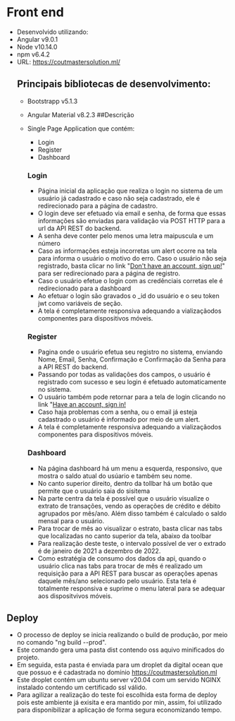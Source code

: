 # Front end
- Desenvolvido utilizando:
-  Angular v9.0.1
- Node v10.14.0
- npm v6.4.2
- URL: https://coutmastersolution.ml/
  ## Principais bibliotecas de desenvolvimento:
   - Bootstrapp v5.1.3
   - Angular Material v8.2.3
   ##Descrição
    - Single Page Application que contém:
		- Login
		- Register
		- Dashboard
 		### Login
		- Página inicial da aplicação que realiza o login no sistema de um usuário já cadastrado e caso não seja cadastrado, ele é redirecionado para a página de cadastro.
		- O login deve ser efetuado via email e senha, de forma que essas informações são enviadas para validação via POST HTTP para a url da API REST do backend.
		- A senha deve conter pelo menos uma letra maipuscula e um número
		- Caso as informações esteja incorretas um alert ocorre na tela para informa o usuário o motivo do erro.
		Caso o usuário não seja registrado, basta clicar no link "[Don't have an account, sign up!](https://coutmastersolution.ml/register "Don't have an account, sign up!")" para ser redirecionado para a página de registro.
		- Caso o usuário efetue o login com as credênciais corretas ele é redirecionado para a dashboard
		- Ao efetuar o login são gravados o _id do usuário e o seu token jwt como variáveis de seção.
		- A tela é completamente responsiva adequando a vializaçãodos componentes para dispositivos móveis.
		
 		### Register
		- Pagina onde o usuário efetua seu registro no sistema, enviando Nome, Email, Senha, Confirmação e Confirmação da Senha para a API REST do backend.
		- Passando por todas as validações dos campos, o usuário é registrado com sucesso e seu login é efetuado automaticamente no sistema.
		- O usuário também pode retornar para a tela de login clicando no link "[Have an account, sign in!](https://coutmastersolution.ml/login "Have an account, sign in!")
		- Caso haja problemas com a senha, ou o email já esteja cadastrado o usuário é informado por meio de um alert.
		- A tela é completamente responsiva adequando a vializaçãodos componentes para dispositivos móveis.
		
		 ### Dashboard
		- Na página dashboard há um menu a esquerda, responsivo, que mostra o saldo atual do usúario e também seu nome.
		- No canto superior direito, dentro da tollbar há um botão que permite que o usuário saia do sisitema
		- Na parte centra da tela é possível que o usuário visualize o extrato de transações, vendo as operações de crédito e débito agrupados por mês/ano. Além disso também é calculado o saldo mensal para o usuário.
		- Para trocar de mês ao visualizar o estrato, basta clicar nas tabs que localizadas no canto superior da tela, abaixo da toolbar
		- Para realização deste teste, o intervalo possível de ver o extrado é de janeiro de 2021 a dezembro de 2022.
		- Como estratégia de consumo dos dados da api, quando o usuário clica nas tabs para trocar de mês é realizado um requisição para a API REST para buscar as operações apenas daquele mês/ano selecionado pelo usuário.
		 Esta tela é totalmente responsiva e suprime o menu lateral para se adequar aos dispositvivos móveis.
		
## Deploy
 - O processo de deploy se inicia realizando o build de produção, por meio no comando "ng build --prod".
 - Este comando gera uma pasta dist contendo oss aquivo minificados do projeto.
 - Em seguida, esta pasta é enviada para um droplet da digital ocean que que possuo e é cadastrada no domínio https://coutmastersolution.ml
 - Este droplet contém um ubuntu server v20.04 com um servido NGINX instalado contendo um certificado ssl válido.
 - Para agilizar a realização do teste foi escolhida esta forma de deploy pois este ambiente já exisita e era mantido por min, assim, foi utilizado para disponibilizar a aplicação de forma segura economizando tempo.